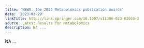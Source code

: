 ```yaml
---
title: 'NEWS: the 2023 Metabolomics publication awards'
date: '2023-03-29'
linkTitle: http://link.springer.com/10.1007/s11306-023-02000-2
source: Latest Results for Metabolomics
description: NA ...
---
```

NA ...